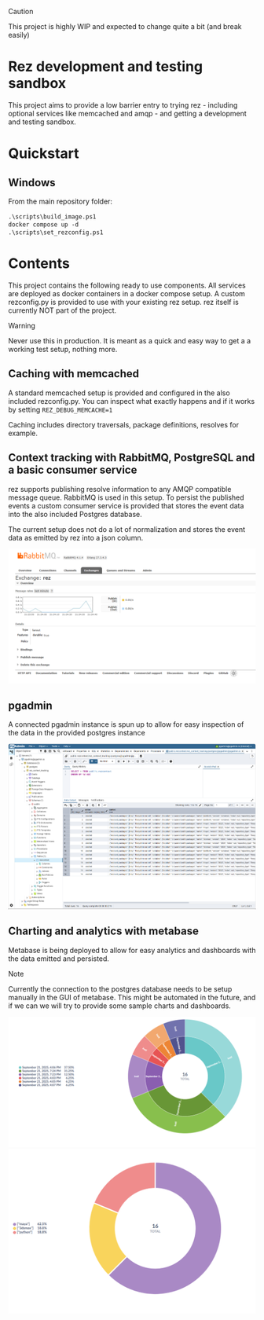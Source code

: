 
> [!CAUTION]
> This project is highly WIP and expected to change quite a bit (and break easily)

# Rez development and testing sandbox

This project aims to provide a low barrier entry to trying rez - including optional
services like memcached and amqp - and getting a development and testing sandbox.

# Quickstart

## Windows

From the main repository folder:

```
.\scripts\build_image.ps1
docker compose up -d
.\scripts\set_rezconfig.ps1
```

# Contents

This project contains the following ready to use components. All services are
deployed as docker containers in a docker compose setup. A custom rezconfig.py
is provided to use with your existing rez setup. rez itself is currently NOT
part of the project.

> [!WARNING]
> Never use this in production. It is meant as a quick and easy way to get a
> a working test setup, nothing more.

## Caching with memcached

A standard memcached setup is provided and configured in the also included
rezconfig.py. You can inspect what exactly happens and if it works by setting
`REZ_DEBUG_MEMCACHE=1`

Caching includes directory traversals, package definitions, resolves for example.


## Context tracking with RabbitMQ, PostgreSQL and a basic consumer service

rez supports publishing resolve information to any AMQP compatible message queue.
RabbitMQ is used in this setup. To persist the published events a custom consumer
service is provided that stores the event data into the also included Postgres
database.

The current setup does not do a lot of normalization and stores the event data
as emitted by rez into a json column.

![Metabase example 1](./docs/images/rabbitmq.png)

## pgadmin

A connected pgadmin instance is spun up to allow for easy inspection of the
data in the provided postgres instance

![Metabase example 1](./docs/images/pgadmin.png)

## Charting and analytics with metabase

Metabase is being deployed to allow for easy analytics and dashboards with the
data emitted and persisted.

> [!NOTE]
> Currently the connection to the postgres database needs to be setup manually
> in the GUI of metabase. This might be automated in the future, and if we can
> we will try to provide some sample charts and dashboards.

![Metabase example 1](./docs/images/metabase_01.png)
![Metabase example 2](./docs/images/metabase_02.png)